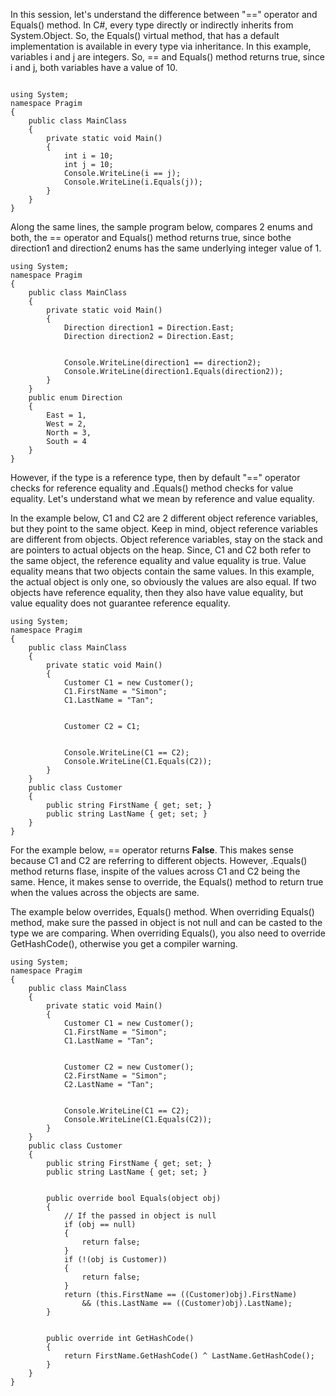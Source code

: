In this session, let's understand the difference between "==" operator and Equals() method. In C#, every type directly or indirectly inherits from System.Object. So, the Equals() virtual method, that has a default implementation is available in every type via inheritance. In this example, variables i and j are integers. So, == and Equals() method returns true, since i and j, both variables have a value of 10.

```

using System;
namespace Pragim
{
    public class MainClass
    {
        private static void Main()
        {
            int i = 10;
            int j = 10;
            Console.WriteLine(i == j);
            Console.WriteLine(i.Equals(j));
        }
    }
}
```

Along the same lines, the sample program below, compares 2 enums and both, the == operator and Equals() method returns true, since bothe direction1 and direction2 enums has the same underlying integer value of 1.

```
using System;
namespace Pragim
{
    public class MainClass
    {
        private static void Main()
        {
            Direction direction1 = Direction.East;
            Direction direction2 = Direction.East;


            Console.WriteLine(direction1 == direction2);
            Console.WriteLine(direction1.Equals(direction2));
        }
    }
    public enum Direction
    {
        East = 1,
        West = 2,
        North = 3,
        South = 4
    }
}
```

However, if the type is a reference type, then by default "==" operator checks for reference equality and .Equals() method checks for value equality. Let's understand what we mean by reference and value equality.


In the example below, C1 and C2 are 2 different object reference variables, but they point to the same object. Keep in mind, object reference variables are different from objects. Object reference variables, stay on the stack and are pointers to actual objects on the heap. Since, C1 and C2 both refer to the same object, the reference equality and value equality is true. Value equality means that two objects contain the same values. In this example, the actual object is only one, so obviously the values are also equal. If two objects have reference equality, then they also have value equality, but value equality does not guarantee reference equality.

```
using System;
namespace Pragim
{
    public class MainClass
    {
        private static void Main()
        {
            Customer C1 = new Customer();
            C1.FirstName = "Simon";
            C1.LastName = "Tan";


            Customer C2 = C1;


            Console.WriteLine(C1 == C2);
            Console.WriteLine(C1.Equals(C2));
        }
    }
    public class Customer
    {
        public string FirstName { get; set; }
        public string LastName { get; set; }
    }
}
```

For the example below, == operator returns **False**. This makes sense because C1 and C2 are referring to different objects. However, .Equals() method returns flase, inspite of the values across C1 and C2 being the same. Hence, it makes sense to override, the Equals() method to return true when the values across the objects are same.

The example below overrides, Equals() method. When overriding Equals() method, make sure the passed in object is not null and can be casted to the type we are comparing. When overriding Equals(), you also need to override GetHashCode(), otherwise you get a compiler warning.

```
using System;
namespace Pragim
{
    public class MainClass
    {
        private static void Main()
        {
            Customer C1 = new Customer();
            C1.FirstName = "Simon";
            C1.LastName = "Tan";


            Customer C2 = new Customer();
            C2.FirstName = "Simon";
            C2.LastName = "Tan";


            Console.WriteLine(C1 == C2);
            Console.WriteLine(C1.Equals(C2));
        }
    }
    public class Customer
    {
        public string FirstName { get; set; }
        public string LastName { get; set; }


        public override bool Equals(object obj)
        {
            // If the passed in object is null
            if (obj == null)
            {
                return false;
            }
            if (!(obj is Customer))
            {
                return false;
            }
            return (this.FirstName == ((Customer)obj).FirstName)
                && (this.LastName == ((Customer)obj).LastName);
        }


        public override int GetHashCode()
        {
            return FirstName.GetHashCode() ^ LastName.GetHashCode();
        }
    }
}
```


